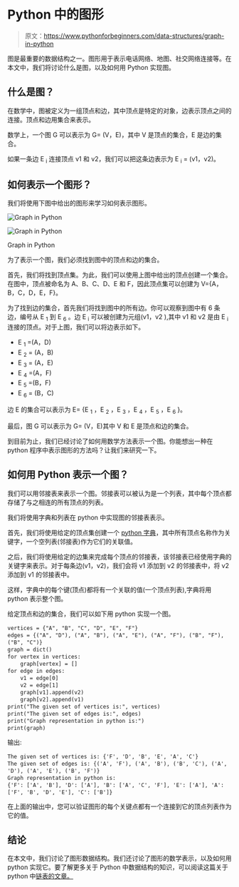 # Python 中的图形

> 原文：<https://www.pythonforbeginners.com/data-structures/graph-in-python>

图是最重要的数据结构之一。图形用于表示电话网络、地图、社交网络连接等。在本文中，我们将讨论什么是图，以及如何用 Python 实现图。

## 什么是图？

在数学中，图被定义为一组顶点和边，其中顶点是特定的对象，边表示顶点之间的连接。顶点和边用集合来表示。

数学上，一个图 G 可以表示为 G= (V，E)，其中 V 是顶点的集合，E 是边的集合。

如果一条边 E <sub>i</sub> 连接顶点 v1 和 v2，我们可以把这条边表示为 E <sub>i</sub> = (v1，v2)。

## 如何表示一个图形？

我们将使用下图中给出的图形来学习如何表示图形。

![Graph in Python](img/508fe290a193f247bba06c8c13736bfa.png)

<noscript><img src="img/730c31efd826443c7a8722c15ff89b60.png" alt="Graph in Python" class="wp-image-9570" width="729" height="470" srcset="https://www.pythonforbeginners.com/wp-content/uploads/Graph-in-Python1.png 516w, https://www.pythonforbeginners.com/wp-content/uploads/Graph-in-Python1-300x194.png 300w" sizes="(max-width: 729px) 100vw, 729px" data-original-src="https://www.pythonforbeginners.com/wp-content/uploads/Graph-in-Python1.png"/></noscript>

Graph in Python

为了表示一个图，我们必须找到图中的顶点和边的集合。

首先，我们将找到顶点集。为此，我们可以使用上图中给出的顶点创建一个集合。在图中，顶点被命名为 A、B、C、D、E 和 F，因此顶点集可以创建为 V={A，B，C，D，E，F}。

为了找到边的集合，首先我们将找到图中的所有边。你可以观察到图中有 6 条边，编号从 E <sub>1</sub> 到 E <sub>6</sub> 。边 E <sub>i</sub> 可以被创建为元组(v1，v2 ),其中 v1 和 v2 是由 E <sub>i</sub> 连接的顶点。对于上图，我们可以将边表示如下。

*   E <sub>1</sub> =(A，D)
*   E <sub>2</sub> = (A，B)
*   E <sub>3</sub> = (A，E)
*   E <sub>4</sub> =(A，F)
*   E <sub>5</sub> =(B，F)
*   E <sub>6</sub> = (B，C)

边 E 的集合可以表示为 E= {E <sub>1</sub> ，E <sub>2</sub> ，E <sub>3</sub> ，E <sub>4</sub> ，E <sub>5</sub> ，E <sub>6</sub> }。

最后，图 G 可以表示为 G= (V，E)其中 V 和 E 是顶点和边的集合。

到目前为止，我们已经讨论了如何用数学方法表示一个图。你能想出一种在 python 程序中表示图形的方法吗？让我们来研究一下。

## 如何用 Python 表示一个图？

我们可以用邻接表来表示一个图。邻接表可以被认为是一个列表，其中每个顶点都存储了与之相连的所有顶点的列表。

我们将使用字典和列表在 python 中实现图的邻接表表示。

首先，我们将使用给定的顶点集创建一个 [python 字典](https://www.pythonforbeginners.com/dictionary/how-to-use-dictionaries-in-python/)，其中所有顶点名称作为关键字，一个空列表(邻接表)作为它们的关联值。

之后，我们将使用给定的边集来完成每个顶点的邻接表，该邻接表已经使用字典的关键字来表示。对于每条边(v1，v2)，我们会将 v1 添加到 v2 的邻接表中，将 v2 添加到 v1 的邻接表中。

这样，字典中的每个键(顶点)都将有一个关联的值(一个顶点列表),字典将用 python 表示整个图。

给定顶点和边的集合，我们可以如下用 python 实现一个图。

```
vertices = {"A", "B", "C", "D", "E", "F"}
edges = {("A", "D"), ("A", "B"), ("A", "E"), ("A", "F"), ("B", "F"), ("B", "C")}
graph = dict()
for vertex in vertices:
    graph[vertex] = []
for edge in edges:
    v1 = edge[0]
    v2 = edge[1]
    graph[v1].append(v2)
    graph[v2].append(v1)
print("The given set of vertices is:", vertices)
print("The given set of edges is:", edges)
print("Graph representation in python is:")
print(graph) 
```

输出:

```
The given set of vertices is: {'F', 'D', 'B', 'E', 'A', 'C'}
The given set of edges is: {('A', 'F'), ('A', 'B'), ('B', 'C'), ('A', 'D'), ('A', 'E'), ('B', 'F')}
Graph representation in python is:
{'F': ['A', 'B'], 'D': ['A'], 'B': ['A', 'C', 'F'], 'E': ['A'], 'A': ['F', 'B', 'D', 'E'], 'C': ['B']}
```

在上面的输出中，您可以验证图形的每个关键点都有一个连接到它的顶点列表作为它的值。

## 结论

在本文中，我们讨论了图形数据结构。我们还讨论了图形的数学表示，以及如何用 python 实现它。要了解更多关于 Python 中数据结构的知识，可以阅读这篇关于 python 中[链表的文章。](https://www.pythonforbeginners.com/lists/linked-list-in-python)